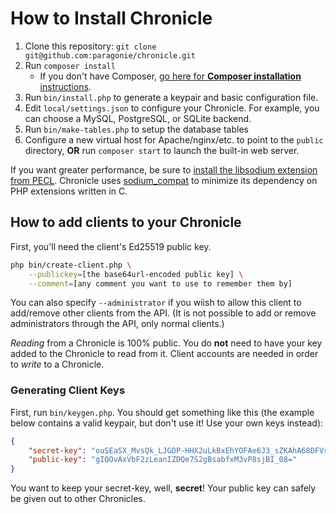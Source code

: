 # How to Install Chronicle

1. Clone this repository: `git clone git@github.com:paragonie/chronicle.git`
2. Run `composer install`
   * If you don't have Composer, [go here for **Composer installation** instructions](https://getcomposer.org/download/).
3. Run `bin/install.php` to generate a keypair and basic configuration file.
4. Edit `local/settings.json` to configure your Chronicle. For example, you
   can choose a MySQL, PostgreSQL, or SQLite backend.
5. Run `bin/make-tables.php` to setup the database tables 
6. Configure a new virtual host for Apache/nginx/etc. to point to the `public`
   directory, **OR** run `composer start` to launch the built-in web server.

If you want greater performance, be sure to 
[install the libsodium extension from PECL](https://paragonie.com/book/pecl-libsodium/read/00-intro.md#installing-libsodium).
Chronicle uses [sodium_compat](https://github.com/paragonie/sodium_compat) to
minimize its dependency on PHP extensions written in C.

## How to add clients to your Chronicle

First, you'll need the client's Ed25519 public key.

```sh
php bin/create-client.php \
    --publickey=[the base64url-encoded public key] \
    --comment=[any comment you want to use to remember them by]
```

You can also specify `--administrator` if you wiish to allow this client to add/remove
other clients from the API. (It is not possible to add or remove administrators through
the API, only normal clients.)

*Reading* from a Chronicle is 100% public. You do **not** need to have your key added
to the Chronicle to read from it. Client accounts are needed in order to *write*  to
a Chronicle.

### Generating Client Keys

First, run `bin/keygen.php`. You should get something like this (the example below contains
a valid keypair, but don't use it! Use your own keys instead):

```json
{
    "secret-key": "ouSEaSX_MvsQk_LJGDP-HHX2uLkBxEhYOFAe6J3_sZKAhA68DFVsXbMt5qchkNB7tLaAGxpt_Eze8_yyMEj_Tw==",
    "public-key": "gIQOvAxVbF2zLeanIZDQe7S2gBsabfxM3vP8sjBI_08="
}
```

You want to keep your secret-key, well, **secret**! Your public key can safely
be given out to other Chronicles.
